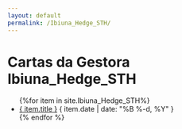 ```yaml
---
layout: default
permalink: /Ibiuna_Hedge_STH/
---
```


<h1>Cartas da Gestora Ibiuna_Hedge_STH</h1>
<ul>
{%for item in site.Ibiuna_Hedge_STH%}
  <li>
    <a href="{ site.baseurl }{ item.url }">{ item.title }</a>
    <span>{ item.date | date: "%B %-d, %Y" }</span>
  </li>
    {% endfor %}
</ul>